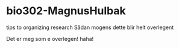 # bio302-MagnusHulbak
tips to organizing research
Sådan mogens
dette blir helt overlegent

Det er meg som e overlegen! haha!
